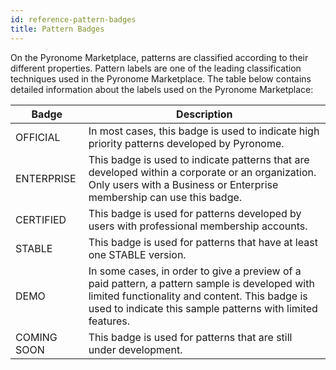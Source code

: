 ```yaml
---
id: reference-pattern-badges
title: Pattern Badges
---
```


<a id="aHeaderMenuAnchor" data-header-menu="Docs"></a>

On the Pyronome Marketplace, patterns are classified according to their different properties. Pattern labels are one of the leading classification techniques used in the Pyronome Marketplace. The table below contains detailed information about the labels used on the Pyronome Marketplace:

| Badge | Description |
| ------ | ------ |
| <div class="divTypeTag official-tag">OFFICIAL</div> | In most cases, this badge is used to indicate high priority patterns developed by Pyronome. |
| <div class="divTypeTag enterprise-tag">ENTERPRISE</div> | This badge is used to indicate patterns that are developed within a corporate or an organization. Only users with a Business or Enterprise membership can use this badge. |
| <div class="divTypeTag certified-tag">CERTIFIED</div> | This badge is used for patterns developed by users with professional membership accounts. |
| <div class="divTypeTag stable-tag">STABLE</div> | This badge is used for patterns that have at least one STABLE version. |
| <div class="divTypeTag">DEMO</div> | In some cases, in order to give a preview of a paid pattern, a pattern sample is developed with limited functionality and content. This badge is used to indicate this sample patterns with limited features. |
| <div class="divTypeTag">COMING SOON</div> | This badge is used for patterns that are still under development. |
